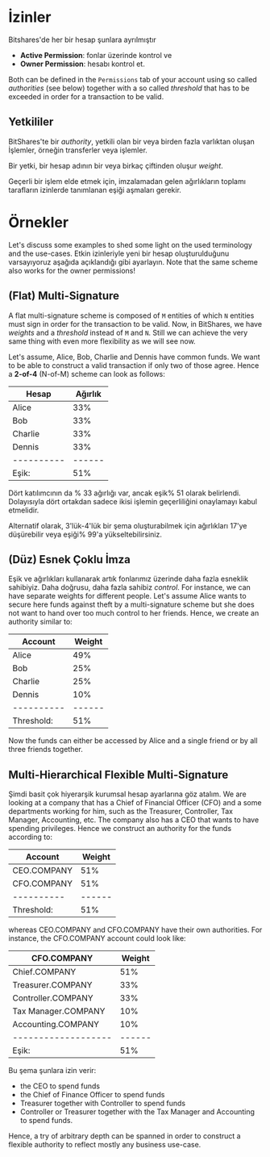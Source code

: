 # İzinler

Bitshares'de her bir hesap şunlara ayrılmıştır

* **Active Permission**: fonlar üzerinde kontrol ve
* **Owner Permission**: hesabı kontrol et.

Both can be defined in the `Permissions` tab of your account using so called *authorities* (see below) together with a so called *threshold* that has to be exceeded in order for a transaction to be valid.

## Yetkililer

BitShares'te bir *authority*, yetkili olan bir veya birden fazla varlıktan oluşan İşlemler, örneğin transferler veya işlemler.

Bir yetki, bir hesap adının bir veya birkaç çiftinden oluşur *weight*.

Geçerli bir işlem elde etmek için, imzalamadan gelen ağırlıkların toplamı tarafların izinlerde tanımlanan eşiği aşmaları gerekir.

# Örnekler

Let's discuss some examples to shed some light on the used terminology and the use-cases. Etkin izinleriyle yeni bir hesap oluşturulduğunu varsayıyoruz aşağıda açıklandığı gibi ayarlayın. Note that the same scheme also works for the owner permissions!

## (Flat) Multi-Signature

A flat multi-signature scheme is composed of `M` entities of which `N` entities must sign in order for the transaction to be valid. Now, in BitShares, we have *weights* and a *threshold* instead of `M` and `N`. Still we can achieve the very same thing with even more flexibility as we will see now.

Let's assume, Alice, Bob, Charlie and Dennis have common funds. We want to be able to construct a valid transaction if only two of those agree. Hence a **2-of-4** (N-of-M) scheme can look as follows:

| Hesap         | Ağırlık  |
| ------------- | -------- |
| Alice         | 33%      |
| Bob           | 33%      |
| Charlie       | 33%      |
| Dennis        | 33%      |
| \---\---\---- | \---\--- |
| Eşik:         | 51%      |

Dört katılımcının da % 33 ağırlığı var, ancak eşik% 51 olarak belirlendi. Dolayısıyla dört ortakdan sadece ikisi işlemin geçerliliğini onaylamayı kabul etmelidir.

Alternatif olarak, 3'lük-4'lük bir şema oluşturabilmek için ağırlıkları 17'ye düşürebilir veya eşiği% 99'a yükseltebilirsiniz.

## (Düz) Esnek Çoklu İmza

Eşik ve ağırlıkları kullanarak artık fonlarımız üzerinde daha fazla esneklik sahibiyiz. Daha doğrusu, daha fazla sahibiz *control*. For instance, we can have separate weights for different people. Let's assume Alice wants to secure here funds against theft by a multi-signature scheme but she does not want to hand over too much control to her friends. Hence, we create an authority similar to:

| Account       | Weight   |
| ------------- | -------- |
| Alice         | 49%      |
| Bob           | 25%      |
| Charlie       | 25%      |
| Dennis        | 10%      |
| \---\---\---- | \---\--- |
| Threshold:    | 51%      |

Now the funds can either be accessed by Alice and a single friend or by all three friends together.

## Multi-Hierarchical Flexible Multi-Signature

Şimdi basit çok hiyerarşik kurumsal hesap ayarlarına göz atalım. We are looking at a company that has a Chief of Financial Officer (CFO) and a some departments working for him, such as the Treasurer, Controller, Tax Manager, Accounting, etc. The company also has a CEO that wants to have spending privileges. Hence we construct an authority for the funds according to:

| Account       | Weight   |
| ------------- | -------- |
| CEO.COMPANY   | 51%      |
| CFO.COMPANY   | 51%      |
| \---\---\---- | \---\--- |
| Threshold:    | 51%      |

whereas CEO.COMPANY and CFO.COMPANY have their own authorities. For instance, the CFO.COMPANY account could look like:

| CFO.COMPANY               | Weight   |
| ------------------------- | -------- |
| Chief.COMPANY             | 51%      |
| Treasurer.COMPANY         | 33%      |
| Controller.COMPANY        | 33%      |
| Tax Manager.COMPANY       | 10%      |
| Accounting.COMPANY        | 10%      |
| \---\---\---\---\---\---- | \---\--- |
| Eşik:                     | 51%      |

Bu şema şunlara izin verir:

* the CEO to spend funds
* the Chief of Finance Officer to spend funds
* Treasurer together with Controller to spend funds
* Controller or Treasurer together with the Tax Manager and Accounting to spend funds.

Hence, a try of arbitrary depth can be spanned in order to construct a flexible authority to reflect mostly any business use-case.